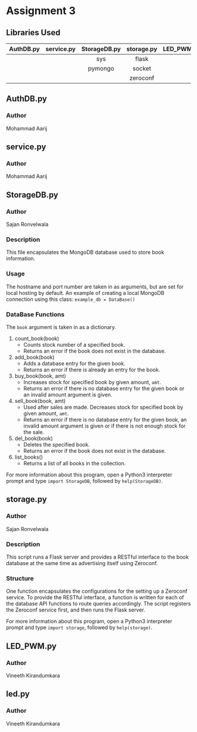 # Assignment 3

## Libraries Used
|AuthDB.py|service.py|StorageDB.py|storage.py|LED_PWM.py|led.py|
|:-:|:-:|:-:|:-:|:-:|:-:|
|||sys|flask|||
|||pymongo|socket||
||||zeroconf||

## AuthDB.py
### Author
Mohammad Aarij
## service.py
### Author
Mohammad Aarij
## StorageDB.py
### Author
Sajan Ronvelwala
### Description
This file encapsulates the MongoDB database used to store book information.
### Usage
The hostname and port number are taken in as arguments, but are set for local hosting by default. An example of creating a local MongoDB connection using this class:
```example_db = DataBase()```
### DataBase Functions
The ```book``` argument is taken in as a dictionary.
1. count_book(book)
    * Counts stock number of a specified book.
    * Returns an error if the book does not exist in the database.
2. add_book(book)
    * Adds a database entry for the given book.
    * Returns an error if there is already an entry for the book.
3. buy_book(book, amt)
    * Increases stock for specified book by given amount, ```amt```. 
    * Returns an error if there is no database entry for the given book or an invalid amount argument is given.
4. sell_book(book, amt)
    * Used after sales are made. Decreases stock for specified book by given amount, ```amt```. 
    * Returns an error if there is no database entry for the given book, an invalid amount argument is given or if there is not enough stock for the sale.
5. del_book(book)
    * Deletes the specified book.
    * Returns an error if the book does not exist in the database.
6. list_books()
    * Returns a list of all books in the collection.

For more information about this program, open a Python3 interpreter prompt and
type ```import StorageDB```, followed by ```help(StorageDB)```.


## storage.py
### Author
Sajan Ronvelwala
### Description
This script runs a Flask server and provides a RESTful interface to the book database at the same time as advertising itself using Zeroconf.
### Structure
One function encapsulates the configurations for the setting up a Zeroconf service.
To provide the RESTful interface, a function is written for each of the database API functions to route queries accordingly.
The script registers the Zeroconf service first, and then runs the Flask server.

For more information about this program, open a Python3 interpreter prompt and
type ```import storage```, followed by ```help(storage)```.

## LED_PWM.py
### Author
Vineeth Kirandumkara
## led.py
### Author
Vineeth Kirandumkara